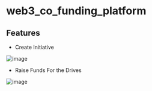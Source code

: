 # web3_co_funding_platform

## Features

- Create Initiative

![image](https://github.com/Aryan-Satija/web3_co_funding_platform/assets/124520942/8c2db21d-609c-4ff6-9af2-e59f2900c789)

- Raise Funds For the Drives

![image](https://github.com/Aryan-Satija/web3_co_funding_platform/assets/124520942/c9419ec0-cff2-4d5c-ae03-6c52bf94957a)
